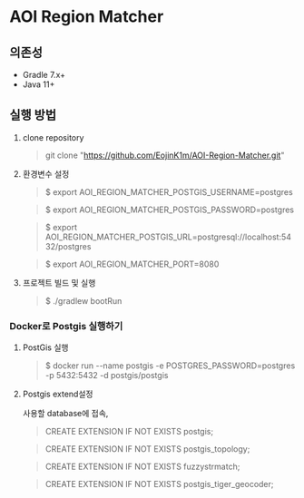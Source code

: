 # AOI Region Matcher
## 의존성
- Gradle 7.x+
- Java 11+


## 실행 방법 

1. clone repository
    > git clone "https://github.com/EojinK1m/AOI-Region-Matcher.git" 

2. 환경변수 설정
    > $ export AOI_REGION_MATCHER_POSTGIS_USERNAME=postgres

    > $ export AOI_REGION_MATCHER_POSTGIS_PASSWORD=postgres

    > $ export AOI_REGION_MATCHER_POSTGIS_URL=postgresql://localhost:5432/postgres

    > $ export AOI_REGION_MATCHER_PORT=8080

3. 프로젝트 빌드 및 실행
    > $ ./gradlew bootRun


### Docker로 Postgis 실행하기 
1. PostGis 실행 
    > $ docker run --name postgis -e POSTGRES_PASSWORD=postgres -p 5432:5432 -d postgis/postgis
2. Postgis extend설정 

    사용할 database에 접속,
    >CREATE EXTENSION IF NOT EXISTS postgis;

    >CREATE EXTENSION IF NOT EXISTS postgis_topology;

    >CREATE EXTENSION IF NOT EXISTS fuzzystrmatch;

    >CREATE EXTENSION IF NOT EXISTS postgis_tiger_geocoder;
